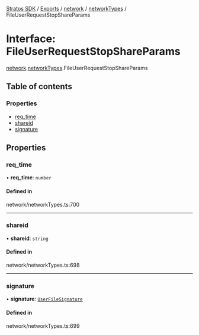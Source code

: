 [Stratos SDK](../README.md) / [Exports](../modules.md) / [network](../modules/network.md) / [networkTypes](../modules/network.networkTypes.md) / FileUserRequestStopShareParams

# Interface: FileUserRequestStopShareParams

[network](../modules/network.md).[networkTypes](../modules/network.networkTypes.md).FileUserRequestStopShareParams

## Table of contents

### Properties

- [req\_time](network.networkTypes.FileUserRequestStopShareParams.md#req_time)
- [shareid](network.networkTypes.FileUserRequestStopShareParams.md#shareid)
- [signature](network.networkTypes.FileUserRequestStopShareParams.md#signature)

## Properties

### req\_time

• **req\_time**: `number`

#### Defined in

network/networkTypes.ts:700

___

### shareid

• **shareid**: `string`

#### Defined in

network/networkTypes.ts:698

___

### signature

• **signature**: [`UserFileSignature`](network.networkTypes.UserFileSignature.md)

#### Defined in

network/networkTypes.ts:699
